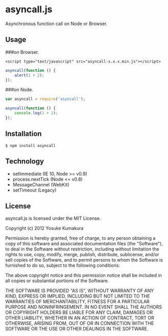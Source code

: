 asyncall.js
===========

Asynchronous function call on Node or Browser.


Usage
-----

###on Browser.

```
<script type="text/javascript" src="asyncall-x.x.x.min.js"></script>
```

```javascript
asyncall(function () {
    alert(1 + 2);
});
```

###on Node.

```javascript
var asyncall = require('asyncall');

asyncall(function () {
    console.log(1 + 2);
});
```


Installation
-------------

    $ npm install asyncall



Technology
----------

* setImmediate (IE 10, Node >= v0.9)
* process.nextTick (Node <= v0.8)
* MessageChannel (WebKit)
* setTimeout (Legacy)


License
--------

asyncall.js is licensed under the MIT License.

Copyright (c) 2012 Yosuke Kumakura

Permission is hereby granted, free of charge, to any person
obtaining a copy of this software and associated documentation
files (the "Software"), to deal in the Software without
restriction, including without limitation the rights to use,
copy, modify, merge, publish, distribute, sublicense, and/or sell
copies of the Software, and to permit persons to whom the
Software is furnished to do so, subject to the following
conditions:

The above copyright notice and this permission notice shall be
included in all copies or substantial portions of the Software.

THE SOFTWARE IS PROVIDED "AS IS", WITHOUT WARRANTY OF ANY KIND,
EXPRESS OR IMPLIED, INCLUDING BUT NOT LIMITED TO THE WARRANTIES
OF MERCHANTABILITY, FITNESS FOR A PARTICULAR PURPOSE AND
NONINFRINGEMENT. IN NO EVENT SHALL THE AUTHORS OR COPYRIGHT
HOLDERS BE LIABLE FOR ANY CLAIM, DAMAGES OR OTHER LIABILITY,
WHETHER IN AN ACTION OF CONTRACT, TORT OR OTHERWISE, ARISING
FROM, OUT OF OR IN CONNECTION WITH THE SOFTWARE OR THE USE OR
OTHER DEALINGS IN THE SOFTWARE.